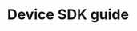 ---
title: Device SDK guide
bundle: device-sdk
icon: "c8y-icon c8y-icon-tools"
type: root
layout: root
weight: 80
---